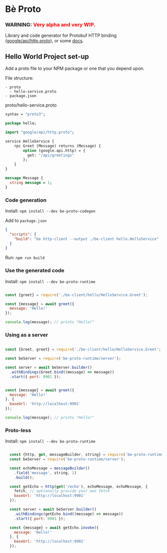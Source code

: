 # Bè Proto

### **WARNING**: <span style="color:red">Very alpha and very WIP.</span>

Library and code generator for Protobuf HTTP binding ([google/api/http.proto](https://github.com/googleapis/googleapis/blob/master/google/api/http.proto)), or some [docs](https://cloud.google.com/endpoints/docs/grpc/transcoding).


## Hello World Project set-up

Add a proto file to your NPM package or one that you depend upon.

File structure:
```
- proto
  - hello-service.proto
- package.json
```


proto/hello-service.proto
```proto
syntax = "proto3";

package hello;

import "google/api/http.proto";

service HelloService {
    rpc Greet (Message) returns (Message) {
        option (google.api.http) = {
          get: "/api/greetings"
        };
    }
}

message Message {
  string message = 1;
}
```

### Code generation

Install: `npm install --dev be-proto-codegen`

Add to `package.json`

```json
{
  "scripts": {
    "build": "be http-client --output ./be-client hello.HelloService"
  }
}
```

Run: `npm run build`

### Use the generated code

Install: `npm install --dev be-proto-runtime`

```javascript

const {greet} = require('./be-client/hello/HelloService.Greet');

const {message} = await greet({
  message: 'Hello!'
});

console.log(message); // prints "Hello!"
```

### Using as a server

```javascript

const {Greet, greet} = require('./be-client/hello/HelloService.Greet';

const beServer = require('be-proto-runtime/server');

const server = await beServer.builder()
  .withBindings(Greet.bind((message) => message))
  .start({ port: 9901 });


const {message} = await greet({
  message: 'Hello!'
}, {
  baseUrl: 'http://localhost:9901'
});

console.log(message); // prints "Hello!"
```

### Proto-less

Install: `npm install --dev be-proto-runtime`

```javascript

  const {http, get, messageBuilder, string} = require('be-proto-runtime/http');
  const beServer = require('be-proto-runtime/server');

  const echoMessage = messageBuilder()
    .field('message', string, 1)
    .build();

  const getEcho = http(get('/echo'), echoMessage, echoMessage, {
    fetch, // optionally provide your own fetch
    baseUrl: 'http://localhost:9901'
  });

  const server = await beServer.builder()
    .withBindings(getEcho.bind((message) => message))
    .start({ port: 9901 });

  const {message} = await getEcho.invoke({
    message: 'Hello!'
  }, {
    baseUrl: 'http://localhost:9901'
  });
```
